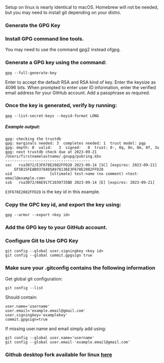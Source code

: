 Setup on linux is nearly identical to macOS.  Homebrew will not be needed, but you may need to install git depending on your distro.

### Generate the GPG Key
### Install GPG command line tools.
You may need to use the command gpg2 instead ofgpg.

### Generate a GPG key using the command:

    gpg --full-generate-key

Enter to accept the default RSA and RSA kind of key.
Enter the keysize as 4096 bits.
When prompted to enter user ID information, enter the verified email address for your GitHub account.
Add a passphrase as required.

### Once the key is generated, verify by running:

    gpg --list-secret-keys --keyid-format LONG

##### Example output:
    gpg: checking the trustdb
    gpg: marginals needed: 3  completes needed: 1  trust model: pgp
    gpg: depth: 0  valid:   3  signed:   0  trust: 0-, 0q, 0n, 0m, 0f, 3u
    gpg: next trustdb check due at 2023-09-21
    /Users/firstnamelastname/.gnupg/pubring.kbx
    --------------------------------------
    sec   rsa3072/E3F678E2082FFD28 2023-09-14 [SC] [expires: 2023-09-21]
        EF5B15FEAB93784D5A978136E3F678E2082FFD28
    uid                 [ultimate] test-name (no comment) <test-email@example.com>
    ssb   rsa3072/0AE917C1039735BD 2023-09-14 [E] [expires: 2023-09-21]

```E3F678E2082FFD28``` is the key id in this example.
### Copy the GPC key id, and export the key using:

    gpg --armor --export <key id>

### Add the GPG key to your GitHub account.

### Configure Git to Use GPG Key
    git config --global user.signingkey <key id>
    git config --global commit.gpgsign true

### Make sure your .gitconfig contains the following information
Get global git configuration:

    git config --list
Should contain:

    user.name='username'
    user.email='example.email@gmail.com'
    user.signingkey='examplekey'
    commit.gpgsign=true

If missing user.name and email simply add using:

    git config --global user.name='username'
    git config --global user.email-'example.email@gmail.com'

### Github desktop fork available for linux [here](https://github.com/shiftkey/desktop)
